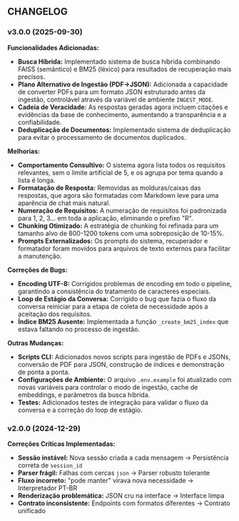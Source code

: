 ## CHANGELOG

### v3.0.0 (2025-09-30)

**Funcionalidades Adicionadas:**

- **Busca Híbrida:** Implementado sistema de busca híbrida combinando FAISS (semântico) e BM25 (léxico) para resultados de recuperação mais precisos.
- **Plano Alternativo de Ingestão (PDF→JSON):** Adicionada a capacidade de converter PDFs para um formato JSON estruturado antes da ingestão, controlável através da variável de ambiente `INGEST_MODE`.
- **Cadeia de Veracidade:** As respostas geradas agora incluem citações e evidências da base de conhecimento, aumentando a transparência e a confiabilidade.
- **Deduplicação de Documentos:** Implementado sistema de deduplicação para evitar o processamento de documentos duplicados.

**Melhorias:**

- **Comportamento Consultivo:** O sistema agora lista todos os requisitos relevantes, sem o limite artificial de 5, e os agrupa por tema quando a lista é longa.
- **Formatação de Resposta:** Removidas as molduras/caixas das respostas, que agora são formatadas com Markdown leve para uma aparência de chat mais natural.
- **Numeração de Requisitos:** A numeração de requisitos foi padronizada para 1, 2, 3... em toda a aplicação, eliminando o prefixo "R".
- **Chunking Otimizado:** A estratégia de chunking foi refinada para um tamanho alvo de 800-1200 tokens com uma sobreposição de 10-15%.
- **Prompts Externalizados:** Os prompts do sistema, recuperador e formatador foram movidos para arquivos de texto externos para facilitar a manutenção.

**Correções de Bugs:**

- **Encoding UTF-8:** Corrigidos problemas de encoding em todo o pipeline, garantindo a consistência do tratamento de caracteres especiais.
- **Loop de Estágio da Conversa:** Corrigido o bug que fazia o fluxo da conversa reiniciar para a etapa de coleta de necessidade após a aceitação dos requisitos.
- **Índice BM25 Ausente:** Implementada a função `_create_bm25_index` que estava faltando no processo de ingestão.

**Outras Mudanças:**

- **Scripts CLI:** Adicionados novos scripts para ingestão de PDFs e JSONs, conversão de PDF para JSON, construção de índices e demonstração de ponta a ponta.
- **Configurações de Ambiente:** O arquivo `.env.example` foi atualizado com novas variáveis para controlar o modo de ingestão, cache de embeddings, e parâmetros da busca híbrida.
- **Testes:** Adicionados testes de integração para validar o fluxo da conversa e a correção do loop de estágio.

### v2.0.0 (2024-12-29)

**Correções Críticas Implementadas:**

- **Sessão instável:** Nova sessão criada a cada mensagem → Persistência correta de `session_id`
- **Parser frágil:** Falhas com cercas ```json``` → Parser robusto tolerante
- **Fluxo incorreto:** "pode manter" virava nova necessidade → Interpretador PT-BR
- **Renderização problemática:** JSON cru na interface → Interface limpa
- **Contrato inconsistente:** Endpoints com formatos diferentes → Contrato unificado

